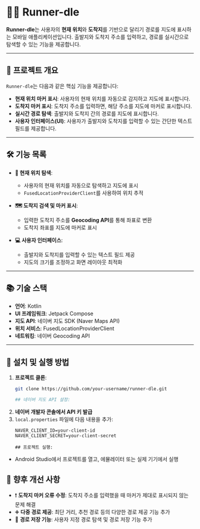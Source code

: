 # 🏃‍♂️ Runner-dle

**Runner-dle**는 사용자의 **현재 위치**와 **도착지**를 기반으로 달리기 경로를 지도에 표시하는 모바일 애플리케이션입니다. 출발지와 도착지 주소를 입력하고, 경로를 실시간으로 탐색할 수 있는 기능을 제공합니다.

---

## 🚀 프로젝트 개요

`Runner-dle`는 다음과 같은 핵심 기능을 제공합니다:

- **현재 위치 마커 표시**: 사용자의 현재 위치를 자동으로 감지하고 지도에 표시합니다.
- **도착지 마커 표시**: 도착지 주소를 입력하면, 해당 주소를 지도에 마커로 표시합니다.
- **실시간 경로 탐색**: 출발지와 도착지 간의 경로를 지도에 표시합니다.
- **사용자 인터페이스(UI)**: 사용자가 출발지와 도착지를 입력할 수 있는 간단한 텍스트 필드를 제공합니다.

---

## 🛠️ 기능 목록

- **📍 현재 위치 탐색**:
  - 사용자의 현재 위치를 자동으로 탐색하고 지도에 표시
  - `FusedLocationProviderClient`를 사용하여 위치 추적

- **🗺️ 도착지 검색 및 마커 표시**:
  - 입력한 도착지 주소를 **Geocoding API**를 통해 좌표로 변환
  - 도착지 좌표를 지도에 마커로 표시

- **💻 사용자 인터페이스**:
  - 출발지와 도착지를 입력할 수 있는 텍스트 필드 제공
  - 지도의 크기를 조정하고 화면 레이아웃 최적화

---

## 📚 기술 스택

- **언어**: Kotlin
- **UI 프레임워크**: Jetpack Compose
- **지도 API**: 네이버 지도 SDK (Naver Maps API)
- **위치 서비스**: FusedLocationProviderClient
- **네트워킹**: 네이버 Geocoding API

---

## 🚀 설치 및 실행 방법

1. **프로젝트 클론**:
   ```bash
   git clone https://github.com/your-username/runner-dle.git

   ## 네이버 지도 API 설정:

1. **네이버 개발자 콘솔에서 API 키 발급**
2. `local.properties` 파일에 다음 내용을 추가:
   ```properties
   NAVER_CLIENT_ID=your-client-id
   NAVER_CLIENT_SECRET=your-client-secret

   ## 프로젝트 실행:
- Android Studio에서 프로젝트를 열고, 에뮬레이터 또는 실제 기기에서 실행

## 🎯 향후 개선 사항
- ❗ **도착지 마커 오류 수정**: 도착지 주소를 입력했을 때 마커가 제대로 표시되지 않는 문제 해결
- ➕ **다중 경로 제공**: 최단 거리, 추천 경로 등의 다양한 경로 제공 기능 추가
- 💾 **경로 저장 기능**: 사용자 지정 경로 탐색 및 경로 저장 기능 추가

